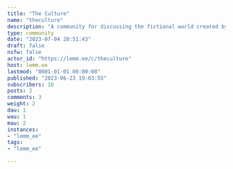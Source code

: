 ```yaml
---
title: "The Culture" 
name: "theculture"
description: "A community for discussing the fictional world created by Iain M. Banks in the Culture novels and short stories.- Mark all spoilers.#### Learn more about the Culture- [**A Few Notes On The Culture**](http://www.vavatch.co.uk/books/banks/cultnote.htm) - article on the Culture by Iain M. Banks- [The Culture](http://en.wikipedia.org/wiki/The_Culture) on Wikipedia[**The Culture Wiki**](http://theculture.wikia.com/wiki/The_Culture_Wiki):- [Minds](https://en.wikipedia.org/wiki/The_Culture#Minds)- [Orbitals](https://en.wikipedia.org/wiki/The_Culture#Living_space)- [The Sublimed](https://web.archive.org/web/20161207131353/https://en.wikipedia.org/wiki/The_Sublimed)- [Special Circumstances](https://web.archive.org/web/20191123004532/https://en.wikipedia.org/wiki/Special_Circumstances)- [Idiran—Culture War](https://web.archive.org/web/20191127205430/https://en.wikipedia.org/wiki/Idiran%E2%80%93Culture_War)- [List of civilizations](https://web.archive.org/web/20190803181513/https://en.wikipedia.org/wiki/List_of_civilisations_in_the_Culture_series)- [List of spacecraft names](https://theculture.fandom.com/wiki/List_of_spacecraft_in_the_Culture_series)**Books:**- [Consider Phlebas](http://en.wikipedia.org/wiki/Consider_Phlebas)- [The Player of Games](http://en.wikipedia.org/wiki/The_Player_of_Games)- [Use of Weapons](http://en.wikipedia.org/wiki/Use_of_Weapons)- [The State of the Art](http://en.wikipedia.org/wiki/The_State_of_the_Art)- [Excession](http://en.wikipedia.org/wiki/Excession)- [Inversions](http://en.wikipedia.org/wiki/Inversions_%28novel%29)- [Look to Windward](http://en.wikipedia.org/wiki/Look_to_Windward)- [Matter](http://en.wikipedia.org/wiki/Matter_%28novel%29)- [Surface Detail](http://en.wikipedia.org/wiki/Surface_Detail)- [The Hydrogen Sonata](http://en.wikipedia.org/wiki/The_Hydrogen_Sonata)**Other fan resources:**- [The Culture DeviantArt group](http://iain-m-banks-culture.deviantart.com/)- [The Culture fanfiction](https://docs.google.com/document/d/1pCPxeguUtui1RXpID3UUcqItqrlMKNMmWWi86Ng3xys/edit) - A comprehensive list and reviews by [u/tomockingbird](https://old.reddit.com/u/tomockingbird)"
type: community
date: "2023-07-04 20:51:43"
draft: false
nsfw: false
actor_id: "https://lemm.ee/c/theculture"
host: lemm.ee
lastmod: "0001-01-01 00:00:00"
published: "2023-06-23 19:03:55"
subscribers: 16
posts: 2
comments: 3
weight: 2
dau: 1
wau: 1
mau: 2
instances:
- "lemm_ee"
tags: 
- "lemm_ee"

---
```

